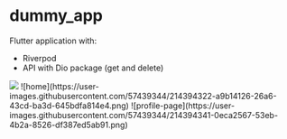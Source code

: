 # dummy_app

Flutter application with: 
- Riverpod
- API with Dio package (get and delete)

<img src="https://user-images.githubusercontent.com/57439344/214394322-a9b14126-26a6-43cd-ba3d-645bdfa814e4.png">
![home](https://user-images.githubusercontent.com/57439344/214394322-a9b14126-26a6-43cd-ba3d-645bdfa814e4.png)
![profile-page](https://user-images.githubusercontent.com/57439344/214394341-0eca2567-53eb-4b2a-8526-df387ed5ab91.png)
